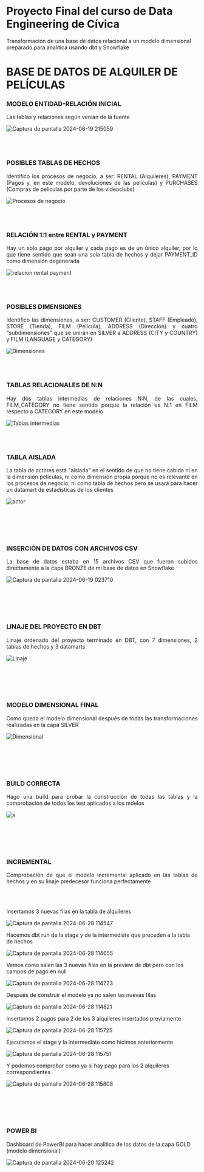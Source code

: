 # Proyecto Final del curso de Data Engineering de Cívica
Transformación de una base de datos relacional a un modelo dimensional preparado para analítica usando dbt y Snowflake

<h1>BASE DE DATOS DE ALQUILER DE PELÍCULAS</h1>

<h3>MODELO ENTIDAD-RELACIÓN INICIAL</h3>

<p style="text-align: justify;">Las tablas y relaciones según venían de la fuente</p>

![Captura de pantalla 2024-06-19 215059](https://github.com/JaviCivica20/Proyecto-Final/assets/170645442/b6254e72-5f2b-4e54-8a41-5a131376e1fe)

<br><br>

<h3>POSIBLES TABLAS DE HECHOS</h3>

<p style="text-align: justify;">Identifico los procesos de negocio, a ser: RENTAL (Alquileres), PAYMENT (Pagos y, en este modelo, devoluciones de las películas) y PURCHASES (Compras de películas por parte de los videoclubs)</p>

![Procesos de negocio](https://github.com/JaviCivica20/Proyecto-Final/assets/170645442/5922ac32-9828-464c-bbd9-22811168c508)

<br><br>

<h3>RELACIÓN 1:1 entre RENTAL y PAYMENT</h3>

<p style="text-align: justify;">Hay un solo pago por alquiler y cada pago es de un único alquiler, por lo que tiene sentido que sean una sola tabla de hechos y dejar PAYMENT_ID como dimensión degenerada</p>

![relacion rental payment](https://github.com/JaviCivica20/Proyecto-Final/assets/170645442/6ebc4f12-a795-4dbe-b6a6-5823c8139062)

<br><br>

<h3>POSIBLES DIMENSIONES</h3>

<p style="text-align: justify;">Identifico las dimensiones, a ser: CUSTOMER (Cliente), STAFF (Empleado), STORE (Tienda), FILM (Película), ADDRESS (Dirección) y cuatro "subdimensiones" que se unirán en SILVER a ADDRESS (CITY y COUNTRY) y FILM (LANGUAGE y CATEGORY)</p>

![Dimensiones](https://github.com/JaviCivica20/Proyecto-Final/assets/170645442/85c7ca15-0052-42d8-b2d5-c3b536383836)

<br><br>

<h3>TABLAS RELACIONALES DE N:N</h3>

<p style="text-align: justify;">Hay dos tablas intermedias de relaciones N:N, de las cuales, FILM_CATEGORY no tiene sentido porque la relación es N:1 en FILM respecto a CATEGORY en este modelo</p>

![Tablas intermedias](https://github.com/JaviCivica20/Proyecto-Final/assets/170645442/fbb7d8d9-7730-4158-b4e9-c4fd8664b34c)

<br><br>

<h3>TABLA AISLADA</h3>

<p style="text-align: justify;">La tabla de actores está "aislada" en el sentido de que no tiene cabida ni en la dimensión películas, ni como dimensión propia porque no es relevante en los procesos de negocio, ni como tabla de hechos pero se usará para hacer un datamart de estadísticas de los clientes</p>

![actor](https://github.com/JaviCivica20/Proyecto-Final/assets/170645442/88802822-aa55-47ec-b591-fb22d3c03b59)

<br><br>
<br><br>

<h3>INSERCIÓN DE DATOS CON ARCHIVOS CSV</h3>

<p style="text-align: justify;">La base de datos estaba en 15 archivos CSV que fueron subidos directamente a la capa BRONZE de mi base de datos en Snowflake</p>

![Captura de pantalla 2024-06-19 023710](https://github.com/JaviCivica20/Proyecto-Final/assets/170645442/d3176289-1af1-4184-87f8-c116e6f9c382)

<br><br>
<br><br>

<h3>LINAJE DEL PROYECTO EN DBT</h3>

<p style="text-align: justify;">Linaje ordenado del proyecto terminado en DBT, con 7 dimensiones, 2 tablas de hechos y 3 datamarts</p>

![Linaje](https://github.com/JaviCivica20/Proyecto-Final/assets/170645442/226c3886-8a08-4a4e-afaf-35bfb6ee0bd4)

<br><br>
<br><br>

<h3>MODELO DIMENSIONAL FINAL</h3>

<p style="text-align: justify;">Como queda el modelo dimensional después de todas las transformaciones realizadas en la capa SILVER</p>

![Dimensional](https://github.com/JaviCivica20/Proyecto-Final/assets/170645442/352676f9-d2e4-443b-82c3-caf3f18d2692)

<br><br>
<br><br>

<h3>BUILD CORRECTA</h3>

<p style="text-align: justify;">Hago una build para probar la construcción de todas las tablas y la comprobación de todos los test aplicados a los mdelos</p>

![x](https://github.com/JaviCivica20/Proyecto-Final/assets/170645442/2842c0e9-4444-4349-a0c6-0357db5fa6c0)

<br><br>
<br><br>

<h3>INCREMENTAL</h3>

<p style="text-align: justify;">Comprobación de que el modelo incremental aplicado en las tablas de hechos y en su linaje predecesor funciona perfectamente</p>

<br><br>

Insertamos 3 nuevas filas en la tabla de alquileres

![Captura de pantalla 2024-06-28 114547](https://github.com/JaviCivica20/Proyecto-Final/assets/170645442/d41bc28e-7ff8-464e-bbd0-48403f165c82)

Hacemos dbt run de la stage y de la intermediate que preceden a la tabla de hechos

![Captura de pantalla 2024-06-28 114655](https://github.com/JaviCivica20/Proyecto-Final/assets/170645442/906a8627-a210-4ec9-8b12-6b7c520314b9)

Vemos como salen las 3 nuevas filas en la preview de dbt pero con los campos de pago en null

![Captura de pantalla 2024-06-28 114723](https://github.com/JaviCivica20/Proyecto-Final/assets/170645442/a6e87350-d2d6-4309-aa45-8b6fff81a1ed)

Después de construir el modelo ya no salen las nuevas filas

![Captura de pantalla 2024-06-28 114821](https://github.com/JaviCivica20/Proyecto-Final/assets/170645442/e09a9689-6062-47d3-bca0-2ae677f8b48f)

Insertamos 2 pagos para 2 de los 3 alquileres insertados previamente

![Captura de pantalla 2024-06-28 115725](https://github.com/JaviCivica20/Proyecto-Final/assets/170645442/eb5c5b29-d873-41dc-97e2-954c0e032bbf)

Ejecutamos el stage y la intermediate como hicimos anteriormente

![Captura de pantalla 2024-06-28 115751](https://github.com/JaviCivica20/Proyecto-Final/assets/170645442/adce2b05-73cc-4d37-bd1f-db6fcea51c17)

Y podemos comprobar como ya si hay pago para los 2 alquileres correspondientes

![Captura de pantalla 2024-06-28 115808](https://github.com/JaviCivica20/Proyecto-Final/assets/170645442/88d69fc1-ae00-48a3-b109-df820fd878b3)

<br><br>
<br><br>

<h3>POWER BI</h3>

Dashboard de PowerBI para hacer analítica de los datos de la capa GOLD (modelo dimensional) 

![Captura de pantalla 2024-06-20 125242](https://github.com/JaviCivica20/Proyecto-Final/assets/170645442/1d05c9d4-6672-42e0-a9c6-4b03a9748da1)

